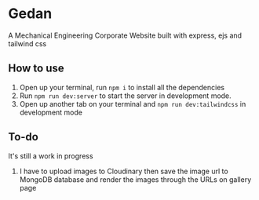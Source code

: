 # Gedan
A Mechanical Engineering Corporate Website built with express, ejs and tailwind css

## How to use
1. Open up your terminal, run `npm i` to install all the dependencies
2. Run `npm run dev:server` to start the server in development mode.
3. Open up another tab on your terminal and `npm run dev:tailwindcss` in development mode

## To-do
It's still a work in progress
1. I have to upload images to Cloudinary then save the image url to MongoDB database and render the images through the URLs on gallery page
